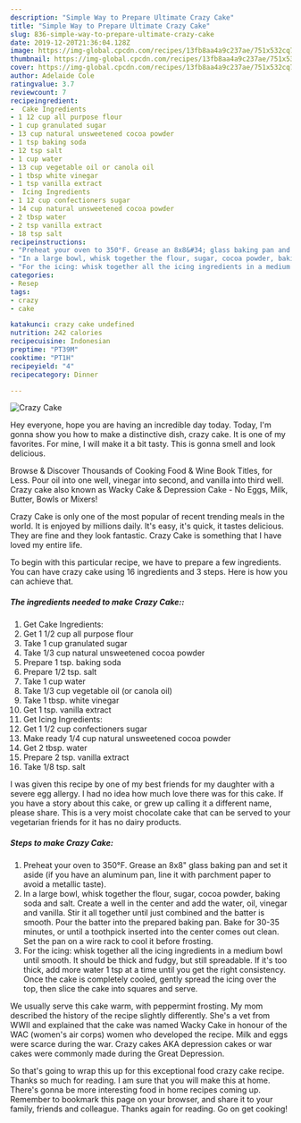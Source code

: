 ```yaml
---
description: "Simple Way to Prepare Ultimate Crazy Cake"
title: "Simple Way to Prepare Ultimate Crazy Cake"
slug: 836-simple-way-to-prepare-ultimate-crazy-cake
date: 2019-12-20T21:36:04.128Z
image: https://img-global.cpcdn.com/recipes/13fb8aa4a9c237ae/751x532cq70/crazy-cake-recipe-main-photo.jpg
thumbnail: https://img-global.cpcdn.com/recipes/13fb8aa4a9c237ae/751x532cq70/crazy-cake-recipe-main-photo.jpg
cover: https://img-global.cpcdn.com/recipes/13fb8aa4a9c237ae/751x532cq70/crazy-cake-recipe-main-photo.jpg
author: Adelaide Cole
ratingvalue: 3.7
reviewcount: 7
recipeingredient:
-  Cake Ingredients
- 1 12 cup all purpose flour
- 1 cup granulated sugar
- 13 cup natural unsweetened cocoa powder
- 1 tsp baking soda
- 12 tsp salt
- 1 cup water
- 13 cup vegetable oil or canola oil
- 1 tbsp white vinegar
- 1 tsp vanilla extract
-  Icing Ingredients
- 1 12 cup confectioners sugar
- 14 cup natural unsweetened cocoa powder
- 2 tbsp water
- 2 tsp vanilla extract
- 18 tsp salt
recipeinstructions:
- "Preheat your oven to 350°F. Grease an 8x8&#34; glass baking pan and set it aside (if you have an aluminum pan, line it with parchment paper to avoid a metallic taste)."
- "In a large bowl, whisk together the flour, sugar, cocoa powder, baking soda and salt. Create a well in the center and add the water, oil, vinegar and vanilla. Stir it all together until just combined and the batter is smooth. Pour the batter into the prepared baking pan. Bake for 30-35 minutes, or until a toothpick inserted into the center comes out clean. Set the pan on a wire rack to cool it before frosting."
- "For the icing: whisk together all the icing ingredients in a medium bowl until smooth. It should be thick and fudgy, but still spreadable. If it&#39;s too thick, add more water 1 tsp at a time until you get the right consistency. Once the cake is completely cooled, gently spread the icing over the top, then slice the cake into squares and serve."
categories:
- Resep
tags:
- crazy
- cake

katakunci: crazy cake undefined
nutrition: 242 calories
recipecuisine: Indonesian
preptime: "PT39M"
cooktime: "PT1H"
recipeyield: "4"
recipecategory: Dinner

---
```



![Crazy Cake](https://img-global.cpcdn.com/recipes/13fb8aa4a9c237ae/751x532cq70/crazy-cake-recipe-main-photo.jpg)

Hey everyone, hope you are having an incredible day today. Today, I'm gonna show you how to make a distinctive dish, crazy cake. It is one of my favorites. For mine, I will make it a bit tasty. This is gonna smell and look delicious.

Browse &amp; Discover Thousands of Cooking Food &amp; Wine Book Titles, for Less. Pour oil into one well, vinegar into second, and vanilla into third well. Crazy cake also known as Wacky Cake &amp; Depression Cake - No Eggs, Milk, Butter, Bowls or Mixers!

Crazy Cake is only one of the most popular of recent trending meals in the world. It is enjoyed by millions daily. It's easy, it's quick, it tastes delicious. They are fine and they look fantastic. Crazy Cake is something that I have loved my entire life.


To begin with this particular recipe, we have to prepare a few ingredients. You can have crazy cake using 16 ingredients and 3 steps. Here is how you can achieve that.

##### The ingredients needed to make Crazy Cake::

1. Get  Cake Ingredients:
1. Get 1 1/2 cup all purpose flour
1. Take 1 cup granulated sugar
1. Take 1/3 cup natural unsweetened cocoa powder
1. Prepare 1 tsp. baking soda
1. Prepare 1/2 tsp. salt
1. Take 1 cup water
1. Take 1/3 cup vegetable oil (or canola oil)
1. Take 1 tbsp. white vinegar
1. Get 1 tsp. vanilla extract
1. Get  Icing Ingredients:
1. Get 1 1/2 cup confectioners sugar
1. Make ready 1/4 cup natural unsweetened cocoa powder
1. Get 2 tbsp. water
1. Prepare 2 tsp. vanilla extract
1. Take 1/8 tsp. salt


I was given this recipe by one of my best friends for my daughter with a severe egg allergy. I had no idea how much love there was for this cake. If you have a story about this cake, or grew up calling it a different name, please share. This is a very moist chocolate cake that can be served to your vegetarian friends for it has no dairy products. 

##### Steps to make Crazy Cake:

1. Preheat your oven to 350°F. Grease an 8x8&#34; glass baking pan and set it aside (if you have an aluminum pan, line it with parchment paper to avoid a metallic taste).
1. In a large bowl, whisk together the flour, sugar, cocoa powder, baking soda and salt. Create a well in the center and add the water, oil, vinegar and vanilla. Stir it all together until just combined and the batter is smooth. Pour the batter into the prepared baking pan. Bake for 30-35 minutes, or until a toothpick inserted into the center comes out clean. Set the pan on a wire rack to cool it before frosting.
1. For the icing: whisk together all the icing ingredients in a medium bowl until smooth. It should be thick and fudgy, but still spreadable. If it&#39;s too thick, add more water 1 tsp at a time until you get the right consistency. Once the cake is completely cooled, gently spread the icing over the top, then slice the cake into squares and serve.


We usually serve this cake warm, with peppermint frosting. My mom described the history of the recipe slightly differently. She&#39;s a vet from WWII and explained that the cake was named Wacky Cake in honour of the WAC (women&#39;s air corps) women who developed the recipe. Milk and eggs were scarce during the war. Crazy cakes AKA depression cakes or war cakes were commonly made during the Great Depression. 

So that's going to wrap this up for this exceptional food crazy cake recipe. Thanks so much for reading. I am sure that you will make this at home. There's gonna be more interesting food in home recipes coming up. Remember to bookmark this page on your browser, and share it to your family, friends and colleague. Thanks again for reading. Go on get cooking!
